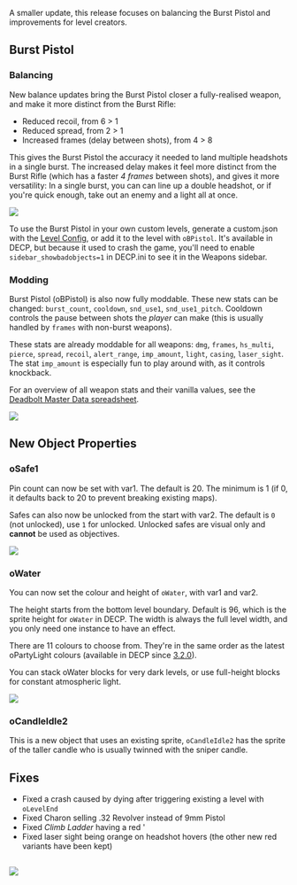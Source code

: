 A smaller update, this release focuses on balancing the Burst Pistol and improvements for level creators.

## Burst Pistol

### Balancing

New balance updates bring the Burst Pistol closer a fully-realised weapon, and make it more distinct from the Burst Rifle:

- Reduced recoil, from 6 > 1
- Reduced spread, from 2 > 1
- Increased frames (delay between shots), from 4 > 8

This gives the Burst Pistol the accuracy it needed to land multiple headshots in a single burst. The increased delay makes it feel more distinct from the Burst Rifle (which has a faster _4 frames_ between shots), and gives it more versatility: In a single burst, you can can line up a double headshot, or if you're quick enough, take out an enemy and a light all at once.

![](@/assets/images/screenshots/dcp/2.2.0/oBPistol.gif)

To use the Burst Pistol in your own custom levels, generate a <span class="color-purple">custom.json</span> with the [Level Config](https://deadbolt.codemuffin.com/config/customjson), or add it to the level with `oBPistol`. It's available in DECP, but because it used to crash the game, you'll need to enable `sidebar_showbadobjects=1` in <span class="color-purple">DECP.ini</span> to see it in the Weapons sidebar.

### Modding

Burst Pistol (oBPistol) is also now fully moddable. These new stats can be changed: `burst_count`, `cooldown`, `snd_use1`, `snd_use1_pitch`. Cooldown controls the pause between shots the _player_ can make (this is usually handled by `frames` with non-burst weapons).

These stats are already moddable for all weapons: `dmg`, `frames`, `hs_multi`, `pierce`, `spread`, `recoil`, `alert_range`, `imp_amount`, `light`, `casing`, `laser_sight`. The stat `imp_amount` is especially fun to play around with, as it controls knockback.

For an overview of all weapon stats and their vanilla values, see the [Deadbolt Master Data spreadsheet](https://docs.google.com/spreadsheets/d/1qRyF3laHK2bKYyI552aA5PElzib8ak1FfLNxDId9Lzg/edit#gid=482879943).

![](@/assets/images/screenshots/dcp/2.2.0/sBPistolPickup-large.png)

## New Object Properties

### oSafe1

Pin count can now be set with var1. The default is 20. The minimum is 1 (if 0, it defaults back to 20 to prevent breaking existing maps).

Safes can also now be unlocked from the start with var2. The default is `0` (not unlocked), use `1` for unlocked. Unlocked safes are visual only and **cannot** be used as objectives.

![](@/assets/images/screenshots/dcp/2.2.0/oSafe1-pincount.gif)

### oWater

You can now set the colour and height of `oWater`, with var1 and var2.

The height starts from the bottom level boundary. Default is 96, which is the sprite height for `oWater` in DECP. The width is always the full level width, and you only need one instance to have an effect.

There are 11 colours to choose from. They're in the same order as the latest oPartyLight colours (available in DECP since [3.2.0](/decp#MDRelease3)).

You can stack oWater blocks for very dark levels, or use full-height blocks for constant atmospheric light.

![](@/assets/images/screenshots/dcp/2.2.0/oWater-color.png)

### oCandleIdle2

This is a new object that uses an existing sprite, `oCandleIdle2` has the sprite of the taller candle who is usually twinned with the sniper candle.


## Fixes

- Fixed a crash caused by dying after triggering existing a level with `oLevelEnd`
- Fixed Charon selling .32 Revolver instead of 9mm Pistol
- Fixed _Climb Ladder_ having a red '
- Fixed laser sight being orange on headshot hovers (the other new red variants have been kept)

##
![](@/assets/images/screenshots/dcp/2.2.0/sCandleIdle2-large.png)
